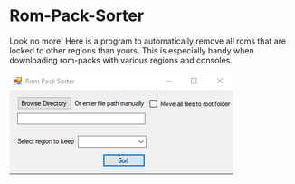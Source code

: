 # Rom-Pack-Sorter
Look no more! Here is a program to automatically remove all roms that are locked to other regions than yours. This is especially handy when downloading rom-packs with various regions and consoles.

![alt text](https://github.com/Abbin44/Rom-Pack-Sorter/blob/master/preview_image.png?raw=true)
